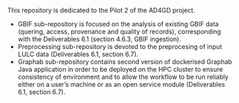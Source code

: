 This repository is dedicated to the Pilot 2 of the AD4GD project. <br />
- GBIF sub-repository is focused on the analysis of existing GBIF data (quering, access, provenance and quality of records), corresponding with the Deliverables 6.1 (section 4.6.3, GBIF ingestion). <br />
- Preprocessing sub-repository is devoted to the preprocesing of input LULC data (Deliverables 6.1, section 6.7). <br />
- Graphab sub-repository contains second version of dockerised Graphab Java application in order to be deployed on the HPC cluster to ensure consistency of environment and to allow the workflow to be run reliably either on a user’s machine or as an open service module (Deliverables 6.1, section 6.7). <br />
